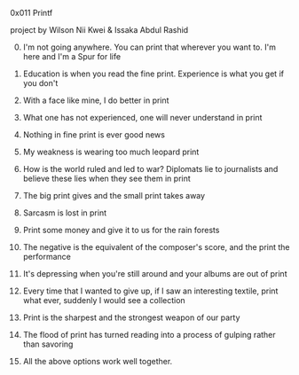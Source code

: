 0x011 Printf

project by Wilson Nii Kwei & Issaka Abdul Rashid

0. I'm not going anywhere. You can print that wherever you want to. I'm here and I'm a Spur for life

1. Education is when you read the fine print. Experience is what you get if you don't

2. With a face like mine, I do better in print

3. What one has not experienced, one will never understand in print

4. Nothing in fine print is ever good news

5. My weakness is wearing too much leopard print

6. How is the world ruled and led to war? Diplomats lie to journalists and believe these lies when they see them in print

7. The big print gives and the small print takes away

8. Sarcasm is lost in print

9. Print some money and give it to us for the rain forests

10. The negative is the equivalent of the composer's score, and the print the performance

11. It's depressing when you're still around and your albums are out of print

12.  Every time that I wanted to give up, if I saw an interesting textile, print what ever, suddenly I would see a collection

13. Print is the sharpest and the strongest weapon of our party

14. The flood of print has turned reading into a process of gulping rather than savoring

15. All the above options work well together.
